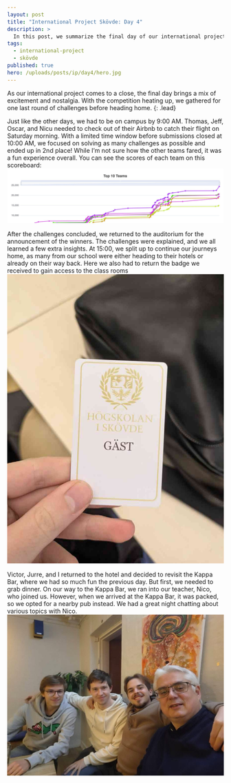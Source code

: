 ```yaml
---
layout: post
title: "International Project Skövde: Day 4"
description: >
  In this post, we summarize the final day of our international project, where we secured 2nd place in the last round of challenges. With Thomas, Jeff, Oscar, and Nicu checking out for their flight, we raced to complete our tasks. After the winners were announced, Victor, Jurre, and I enjoyed a fun evening at a nearby pub with our teacher Nico, reflecting on our experiences.
tags:
  - international-project
  - skövde
published: true
hero: /uploads/posts/ip/day4/hero.jpg
---
```


As our international project comes to a close, the final day brings a mix of excitement and nostalgia. With the competition heating up, we gathered for one last round of challenges before heading home.
{: .lead}

Just like the other days, we had to be on campus by 9:00 AM. Thomas, Jeff, Oscar, and Nicu needed to check out of their Airbnb to catch their flight on Saturday morning. With a limited time window before submissions closed at 10:00 AM, we focused on solving as many challenges as possible and ended up in 2nd place! While I’m not sure how the other teams fared, it was a fun experience overall. You can see the scores of each team on this scoreboard:
![scoreboard](/uploads/posts/ip/day4/scoreboard.jpg)

After the challenges concluded, we returned to the auditorium for the announcement of the winners. The challenges were explained, and we all learned a few extra insights. At 15:00, we split up to continue our journeys home, as many from our school were either heading to their hotels or already on their way back. Here we also had to return the badge we received to gain access to the class rooms
![access-card](/uploads/posts/ip/day4/access-card.jpg)

Victor, Jurre, and I returned to the hotel and decided to revisit the Kappa Bar, where we had so much fun the previous day. But first, we needed to grab dinner. On our way to the Kappa Bar, we ran into our teacher, Nico, who joined us. However, when we arrived at the Kappa Bar, it was packed, so we opted for a nearby pub instead. We had a great night chatting about various topics with Nico.
![access-card](/uploads/posts/ip/day4/hero.jpg)
